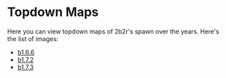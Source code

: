 # Topdown Maps

Here you can view topdown maps of 2b2r's spawn over the years. Here's the list of images:

+ [b1.6.6](b1.6.6.png)
+ [b1.7.2](b1.7.2.png)
+ [b1.7.3](b1.7.3.png)
